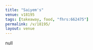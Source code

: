 ```yaml
---
title: "Saiyem's"
venue: v18195
tags: [takeaway, food, "fhrs:662475"]
permalink: /v/18195/
layout: venue
---
```

null